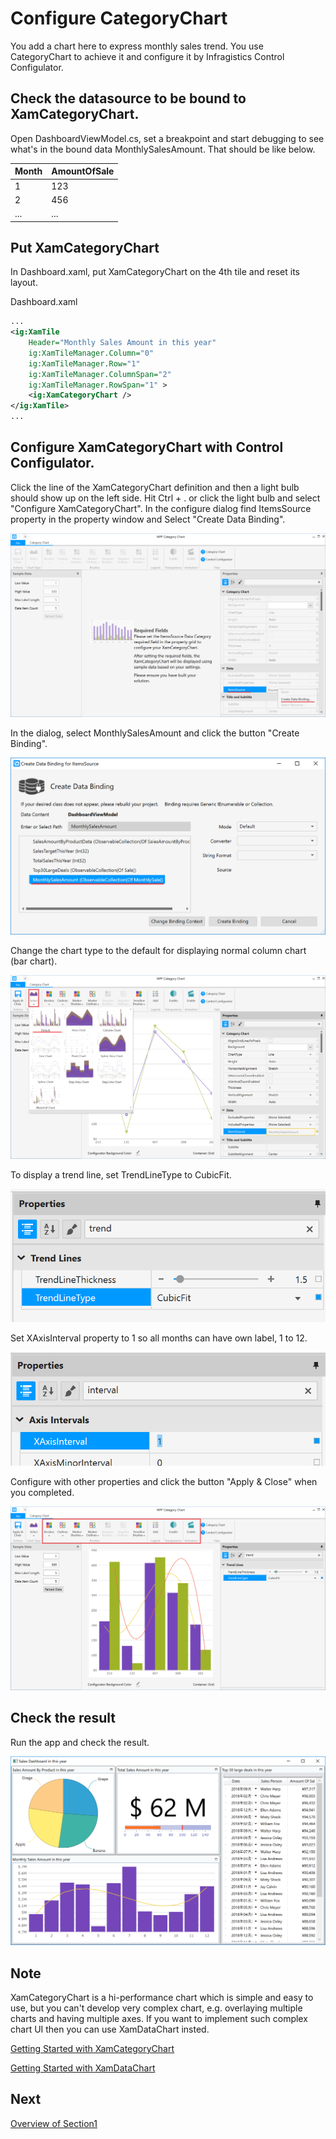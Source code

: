 # Configure CategoryChart

You add a chart here to express monthly sales trend. You use CategoryChart to achieve it and configure it by Infragistics Control Configulator.

## Check the datasource to be bound to XamCategoryChart.

Open DashboardViewModel.cs, set a breakpoint and start debugging to see what's in the bound data MonthlySalesAmount. That should be like below.

| Month | AmountOfSale |
----|---- 
| 1 | 123 |
| 2 | 456 |
| ... | ... |


## Put XamCategoryChart

In Dashboard.xaml, put XamCategoryChart on the 4th tile and reset its layout.

Dashboard.xaml

```xml
...
<ig:XamTile
    Header="Monthly Sales Amount in this year"
    ig:XamTileManager.Column="0"
    ig:XamTileManager.Row="1" 
    ig:XamTileManager.ColumnSpan="2"
    ig:XamTileManager.RowSpan="1" >
    <ig:XamCategoryChart />
</ig:XamTile>
...
```

## Configure XamCategoryChart with Control Configulator.

Click the line of the XamCategoryChart definition and then a light bulb should show up on the left side. Hit Ctrl + . or click the light bulb and select "Configure XamCategoryChart". In the configure dialog find ItemsSource property in the property window and Select "Create Data Binding".

![](../assets/02-06-01.png)

In the dialog, select MonthlySalesAmount and click the button "Create Binding".

![](../assets/02-06-02.png)

Change the chart type to the default for displaying normal column chart (bar chart).

![](../assets/02-06-03.png)

To display a trend line, set TrendLineType to CubicFit.

![](../assets/02-06-04.png)

Set XAxisInterval property to 1 so all months can have own label, 1 to 12.

![](../assets/02-06-05.png)

Configure with other properties and click the button "Apply & Close" when you completed.

![](../assets/02-06-06.png)

## Check the result

Run the app and check the result.

![](../assets/02-06-07.png)

## Note
XamCategoryChart is a hi-performance chart which is simple and easy to use, but you can't develop very complex chart, e.g. overlaying multiple charts and having multiple axes. If you want to implement such complex chart UI then you can use XamDataChart insted.

[Getting Started with XamCategoryChart](https://www.infragistics.com/help/wpf/categorychart-walkthrough)

[Getting Started with XamDataChart](https://www.infragistics.com/help/wpf/datachart-getting-started-with-datachart)

## Next
[Overview of Section1](../03-Create-Self-BI-UI-with-Pivot-controls/01-00-Overview-of-Section3.md)
